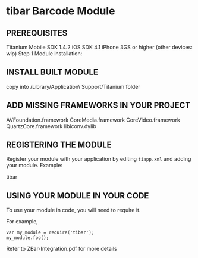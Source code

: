 tibar Barcode Module
====================

PREREQUISITES
-------------

Titanium Mobile SDK 1.4.2
iOS SDK 4.1
iPhone 3GS or higher (other devices: wip)
Step 1
Module installation:


INSTALL BUILT MODULE
--------------------
copy into /Library/Application\ Support/Titanium folder


ADD MISSING FRAMEWORKS IN YOUR PROJECT
--------------------------------------

AVFoundation.framework
CoreMedia.framework
CoreVideo.framework
QuartzCore.framework
libiconv.dylib


REGISTERING THE MODULE
----------------------

Register your module with your application by editing `tiapp.xml` and adding your module.
Example:

<modules>
	<module version="0.x.x">tibar</module>
</modules>


USING YOUR MODULE IN YOUR CODE
------------------------------

To use your module in code, you will need to require it. 

For example,

	var my_module = require('tibar');
	my_module.foo();


Refer to ZBar-Integration.pdf for more details
